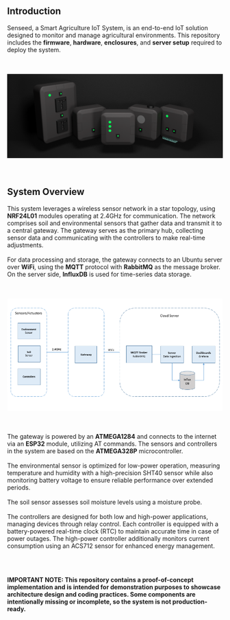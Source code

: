 ## Introduction

Senseed, a Smart Agriculture IoT System, is an end-to-end IoT solution designed to monitor and manage agricultural environments. This repository includes the **firmware**, **hardware**, **enclosures**, and **server setup** required to deploy the system.<br>
<br>
<br>
<div align="center">
  <img src="./assets/img.png" alt="senseed"/>
</div>
<br>
<br>

## System Overview
This system leverages a wireless sensor network in a star topology, using **NRF24L01** modules operating at 2.4GHz for communication. The network comprises soil and environmental sensors that gather data and transmit it to a central gateway. The gateway serves as the primary hub, collecting sensor data and communicating with the controllers to make real-time adjustments. <br>
<br>
For data processing and storage, the gateway connects to an Ubuntu server over **WiFi**, using the **MQTT** protocol with **RabbitMQ** as the message broker. On the server side, **InfluxDB** is used for time-series data storage. <br>

<br>
<br>
<div align="center">
  <img src="./assets/img2.png" alt="overview"/>
</div>
<br>
<br>


The gateway is powered by an **ATMEGA1284** and connects to the internet via an **ESP32** module, utilizing AT commands. The sensors and controllers in the system are based on the **ATMEGA328P** microcontroller. <br>
<br>
The environmental sensor is optimized for low-power operation, measuring temperature and humidity with a high-precision SHT40 sensor while also monitoring battery voltage to ensure reliable performance over extended periods. <br>
<br>
The soil sensor assesses soil moisture levels using a moisture probe. <br>
<br>
The controllers are designed for both low and high-power applications, managing devices through relay control. Each controller is equipped with a battery-powered real-time clock (RTC) to maintain accurate time in case of power outages. The high-power controller additionally monitors current consumption using an ACS712 sensor for enhanced energy management.

<br>
<br>

**IMPORTANT NOTE: This repository contains a proof-of-concept implementation and is intended for demonstration purposes to showcase architecture design and coding practices. Some components are intentionally missing or incomplete, so the system is not production-ready.**


